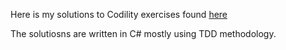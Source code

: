 Here is my solutions to Codility exercises found [here](https://https://app.codility.com/programmers/lessons/1-iterations/)   

The solutiosns are written in C# mostly using TDD methodology. 